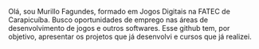 Olá, sou Murillo Fagundes, formado em Jogos Digitais na FATEC de Carapicuíba. Busco oportunidades de emprego nas áreas de desenvolvimento de jogos e outros softwares. Esse github tem, por objetivo, apresentar os projetos que já desenvolvi e cursos que já realizei.
